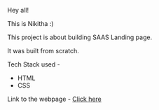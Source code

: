 
Hey all!

This is Nikitha :) 


This project is about building SAAS Landing page.

It was built from scratch.

Tech Stack used - 
- HTML 
- CSS

Link to the webpage - [Click here](https://fsjs-project-13.netlify.app/)